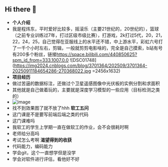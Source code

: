 ## Hi there 👋

* **个人介绍**
* 我是程炜东，平时爱好比较多，摇滚乐（主要21世纪的，20世纪的），篮球（之前专业训练过7年，打过区级市级比赛），打游戏，2k打过5代，20，21，22，24，25，自己觉得在亚服线上的水平还不错，中上游水平，彩虹六号打了一千个小时左右，剪辑，一般就剪剪电影啥的，完全是自己摸索，b站有号有200多个粉丝，链接<https://space.bilibili.com/440850625?spm_id_from=333.1007.0.0>
![DSC01748](https://img2024.cnblogs.com/blog/3701364/202509/3701364-20250911184654286-270368022.jpg =2456x1632)
* **项目经历**
* 做过苦逼的数据标注，还做过个卫星遥感图像中光伏板的实例分割和求面积
* 其他就是自己做着玩的，主要就是深度学习模型的一些应用（目标检测之类的）
* ![image](https://img2024.cnblogs.com/blog/3701364/202509/3701364-20250911184355180-104732474.png)
* 找不到效果图了就不放了hhh
**软工五问**
* 这门课是不是要写前端后端之类的代码
* 这门课难吗
* 我软工的学生上学期一直在做软工的作业，会不会很耗时啊
* 老师给分高吗
* 考试怎么考啊
**渴望得到的收获**
* 代码能力，编码能力
* 学会git，这个一直想学但是没学
* 学会对软件进行评估，看他好不好
